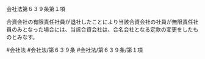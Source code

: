 会社法第６３９条第１項

合資会社の有限責任社員が退社したことにより当該合資会社の社員が無限責任社員のみとなった場合には、当該合資会社は、合名会社となる定款の変更をしたものとみなす。

#会社法
#会社法/第６３９条
#会社法/第６３９条/第１項
